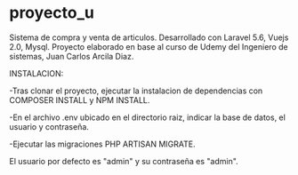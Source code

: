 # proyecto_u

Sistema de compra y venta de articulos. Desarrollado con Laravel 5.6, Vuejs 2.0, Mysql.
Proyecto elaborado en base al curso de Udemy del Ingeniero de sistemas, Juan Carlos Arcila Diaz.

INSTALACION:

-Tras clonar el proyecto, ejecutar la instalacion de dependencias con COMPOSER INSTALL y NPM INSTALL.

-En el archivo .env ubicado en el directorio raiz, indicar la base de datos, el usuario y contraseña.

-Ejecutar las migraciones PHP ARTISAN MIGRATE.

El usuario por defecto es "admin" y su contraseña es "admin".
